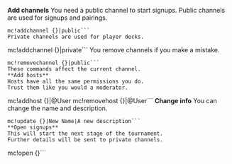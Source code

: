**Add channels**
You need a public channel to start signups.
Public channels are used for signups and pairings.
```
mc!addchannel {}|public```
Private channels are used for player decks.
```
mc!addchannel {}|private```
You remove channels if you make a mistake.
```
mc!removechannel {}|public```
These commands affect the current channel.
**Add hosts**
Hosts have all the same permissions you do.
Trust them like you would a moderator.
```
mc!addhost {}|@User
mc!removehost {}|@User```
**Change info**
You can change the name and description.
```
mc!update {}|New Name|A new description```
**Open signups**
This will start the next stage of the tournament.
Further details will be sent to private channels.
```
mc!open {}```

